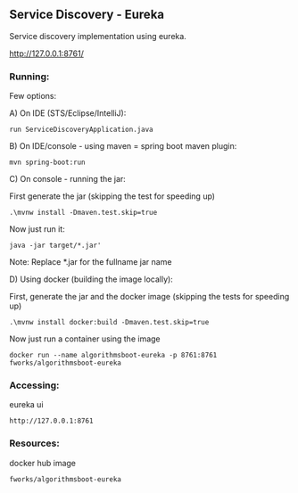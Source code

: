 ## Service Discovery - Eureka

Service discovery implementation using eureka.

http://127.0.0.1:8761/

### Running:

Few options:

A) On IDE (STS/Eclipse/IntelliJ):

```
run ServiceDiscoveryApplication.java
```

B) On IDE/console - using maven = spring boot maven plugin:

``` 
mvn spring-boot:run
```

C) On console - running the jar:

First generate the jar (skipping the test for speeding up)

```
.\mvnw install -Dmaven.test.skip=true
```

Now just run it:

```
java -jar target/*.jar'
```

Note: Replace *.jar for the fullname jar name


D) Using docker (building the image locally): 

First, generate the jar and the docker image (skipping the tests for speeding up)

```
.\mvnw install docker:build -Dmaven.test.skip=true
```

Now just run a container using the image

```
docker run --name algorithmsboot-eureka -p 8761:8761 fworks/algorithmsboot-eureka
```

### Accessing:


eureka ui

```
http://127.0.0.1:8761
```

### Resources:

docker hub image

```
fworks/algorithmsboot-eureka
```
